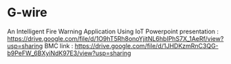 # G-wire
An Intelligent Fire Warning Application Using IoT
Powerpoint presentation : https://drive.google.com/file/d/1O9hT5Rh8onoYjitNL6hbIPhS7X_1AeRf/view?usp=sharing
BMC link : https://drive.google.com/file/d/1JHDKzmRnC3QG-b9PeFW_6BXyiNdK97E3/view?usp=sharing
